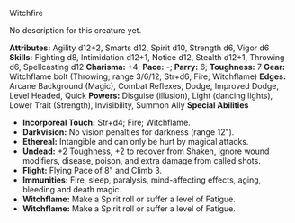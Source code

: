 Witchfire

No description for this creature yet.

**Attributes:** Agility d12+2, Smarts d12, Spirit d10, Strength d6,
Vigor d6
**Skills:** Fighting d8, Intimidation d12+1, Notice d12, Stealth d12+1,
Throwing d6, Spellcasting d12
**Charisma:** +4; **Pace:** -; **Parry:** 6; **Toughness:** 7
**Gear:** Witchflame bolt (Throwing; range 3/6/12; Str+d6; Fire;
Witchflame)
**Edges:** Arcane Background (Magic), Combat Reflexes, Dodge, Improved
Dodge, Level Headed, Quick
**Powers:** Disguise (illusion), Light (dancing lights), Lower Trait
(Strength), Invisibility, Summon Ally
**Special Abilities**
- **Incorporeal Touch:** Str+d4; Fire; Witchflame.
- **Darkvision:** No vision penalties for darkness (range 12").
- **Ethereal:** Intangible and can only be hurt by magical attacks.
- **Undead:** +2 Toughness, +2 to recover from Shaken, ignore wound
modifiers, disease, poison, and extra damage from called shots.
- **Flight:** Flying Pace of 8" and Climb 3.
- **Immunities:** Fire, sleep, paralysis, mind-affecting effects, aging,
bleeding and death magic.
- **Witchflame:** Make a Spirit roll or suffer a level of Fatigue.
- **Witchflame:** Make a Spirit roll or suffer a level of Fatigue.

